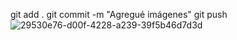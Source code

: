 git add .
git commit -m "Agregué imágenes" 
git push
![29530e76-d00f-4228-a239-39f5b46d7d3d](https://github.com/user-attachments/assets/f730c832-0518-4a20-a6f6-830da6f89a4a)
